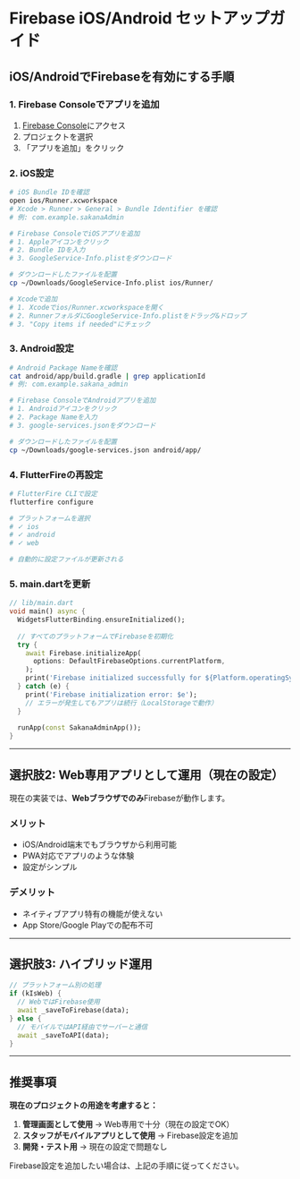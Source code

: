 # Firebase iOS/Android セットアップガイド

## iOS/AndroidでFirebaseを有効にする手順

### 1. Firebase Consoleでアプリを追加

1. [Firebase Console](https://console.firebase.google.com)にアクセス
2. プロジェクトを選択
3. 「アプリを追加」をクリック

### 2. iOS設定

```bash
# iOS Bundle IDを確認
open ios/Runner.xcworkspace
# Xcode > Runner > General > Bundle Identifier を確認
# 例: com.example.sakanaAdmin

# Firebase ConsoleでiOSアプリを追加
# 1. Appleアイコンをクリック
# 2. Bundle IDを入力
# 3. GoogleService-Info.plistをダウンロード

# ダウンロードしたファイルを配置
cp ~/Downloads/GoogleService-Info.plist ios/Runner/

# Xcodeで追加
# 1. Xcodeでios/Runner.xcworkspaceを開く
# 2. RunnerフォルダにGoogleService-Info.plistをドラッグ&ドロップ
# 3. "Copy items if needed"にチェック
```

### 3. Android設定

```bash
# Android Package Nameを確認
cat android/app/build.gradle | grep applicationId
# 例: com.example.sakana_admin

# Firebase ConsoleでAndroidアプリを追加
# 1. Androidアイコンをクリック
# 2. Package Nameを入力
# 3. google-services.jsonをダウンロード

# ダウンロードしたファイルを配置
cp ~/Downloads/google-services.json android/app/
```

### 4. FlutterFireの再設定

```bash
# FlutterFire CLIで設定
flutterfire configure

# プラットフォームを選択
# ✓ ios
# ✓ android
# ✓ web

# 自動的に設定ファイルが更新される
```

### 5. main.dartを更新

```dart
// lib/main.dart
void main() async {
  WidgetsFlutterBinding.ensureInitialized();
  
  // すべてのプラットフォームでFirebaseを初期化
  try {
    await Firebase.initializeApp(
      options: DefaultFirebaseOptions.currentPlatform,
    );
    print('Firebase initialized successfully for ${Platform.operatingSystem}');
  } catch (e) {
    print('Firebase initialization error: $e');
    // エラーが発生してもアプリは続行（LocalStorageで動作）
  }
  
  runApp(const SakanaAdminApp());
}
```

---

## 選択肢2: Web専用アプリとして運用（現在の設定）

現在の実装では、**Webブラウザでのみ**Firebaseが動作します。

### メリット
- iOS/Android端末でもブラウザから利用可能
- PWA対応でアプリのような体験
- 設定がシンプル

### デメリット
- ネイティブアプリ特有の機能が使えない
- App Store/Google Playでの配布不可

---

## 選択肢3: ハイブリッド運用

```dart
// プラットフォーム別の処理
if (kIsWeb) {
  // WebではFirebase使用
  await _saveToFirebase(data);
} else {
  // モバイルではAPI経由でサーバーと通信
  await _saveToAPI(data);
}
```

---

## 推奨事項

**現在のプロジェクトの用途を考慮すると：**

1. **管理画面として使用** → Web専用で十分（現在の設定でOK）
2. **スタッフがモバイルアプリとして使用** → Firebase設定を追加
3. **開発・テスト用** → 現在の設定で問題なし

Firebase設定を追加したい場合は、上記の手順に従ってください。